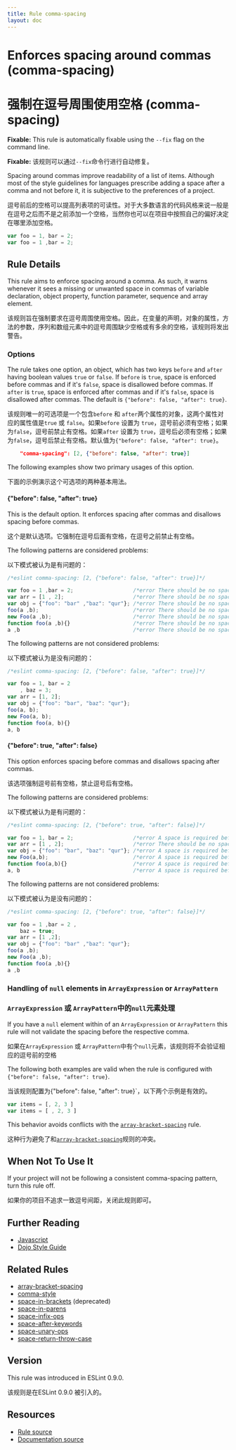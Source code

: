```yaml
---
title: Rule comma-spacing
layout: doc
---
```

<!-- Note: No pull requests accepted for this file. See README.md in the root directory for details. -->
# Enforces spacing around commas (comma-spacing)

# 强制在逗号周围使用空格 (comma-spacing)

**Fixable:** This rule is automatically fixable using the `--fix` flag on the command line.

**Fixable:** 该规则可以通过`--fix`命令行进行自动修复。

Spacing around commas improve readability of a list of items. Although most of the style guidelines for languages prescribe adding a space after a comma and not before it, it is subjective to the preferences of a project.

逗号前后的空格可以提高列表项的可读性。对于大多数语言的代码风格来说一般是在逗号之后而不是之前添加一个空格，当然你也可以在项目中按照自己的偏好决定在哪里添加空格。


```js
var foo = 1, bar = 2;
var foo = 1 ,bar = 2;
```

## Rule Details

This rule aims to enforce spacing around a comma. As such, it warns whenever it sees a missing or unwanted space in commas of variable declaration, object property, function parameter, sequence and array element.

该规则旨在强制要求在逗号周围使用空格。因此，在变量的声明，对象的属性，方法的参数，序列和数组元素中的逗号周围缺少空格或有多余的空格，该规则将发出警告。

### Options

The rule takes one option, an object, which has two keys `before` and `after` having boolean values `true` or `false`. If `before` is `true`, space is enforced before commas and if it's `false`, space is disallowed before commas. If `after` is `true`, space is enforced after commas and if it's `false`, space is disallowed after commas. The default is `{"before": false, "after": true}`.

该规则唯一的可选项是一个包含`before` 和 `after`两个属性的对象，这两个属性对应的属性值是`true` 或 `false`。如果`before` 设置为 `true`，逗号前必须有空格；如果为`false`，逗号前禁止有空格。如果`after` 设置为 `true`，逗号后必须有空格；如果为`false`，逗号后禁止有空格。默认值为`{"before": false, "after": true}`。

```json
    "comma-spacing": [2, {"before": false, "after": true}]
```

The following examples show two primary usages of this option.

下面的示例演示这个可选项的两种基本用法。

#### {"before": false, "after": true}

This is the default option. It enforces spacing after commas and disallows spacing before commas.

这个是默认选项。它强制在逗号后面有空格，在逗号之前禁止有空格。

The following patterns are considered problems:

以下模式被认为是有问题的：

```js
/*eslint comma-spacing: [2, {"before": false, "after": true}]*/

var foo = 1 ,bar = 2;                   /*error There should be no space before ','.*/ /*error A space is required after ','.*/
var arr = [1 , 2];                      /*error There should be no space before ','.*/
var obj = {"foo": "bar" ,"baz": "qur"}; /*error There should be no space before ','.*/ /*error A space is required after ','.*/
foo(a ,b);                              /*error There should be no space before ','.*/ /*error A space is required after ','.*/
new Foo(a ,b);                          /*error There should be no space before ','.*/ /*error A space is required after ','.*/
function foo(a ,b){}                    /*error There should be no space before ','.*/ /*error A space is required after ','.*/
a ,b                                    /*error There should be no space before ','.*/ /*error A space is required after ','.*/
```

The following patterns are not considered problems:

以下模式被认为是没有问题的：

```js
/*eslint comma-spacing: [2, {"before": false, "after": true}]*/

var foo = 1, bar = 2
    , baz = 3;
var arr = [1, 2];
var obj = {"foo": "bar", "baz": "qur"};
foo(a, b);
new Foo(a, b);
function foo(a, b){}
a, b
```

#### {"before": true, "after": false}

This option enforces spacing before commas and disallows spacing after commas.

该选项强制逗号前有空格，禁止逗号后有空格。

The following patterns are considered problems:

以下模式被认为是有问题的：

```js
/*eslint comma-spacing: [2, {"before": true, "after": false}]*/

var foo = 1, bar = 2;                   /*error A space is required before ','.*/ /*error There should be no space after ','.*/
var arr = [1 , 2];                      /*error There should be no space after ','.*/
var obj = {"foo": "bar", "baz": "qur"}; /*error A space is required before ','.*/ /*error There should be no space after ','.*/
new Foo(a,b);                           /*error A space is required before ','.*/
function foo(a,b){}                     /*error A space is required before ','.*/
a, b                                    /*error A space is required before ','.*/ /*error There should be no space after ','.*/
```

The following patterns are not considered problems:

以下模式被认为是没有问题的：

```js
/*eslint comma-spacing: [2, {"before": true, "after": false}]*/

var foo = 1 ,bar = 2 ,
    baz = true;
var arr = [1 ,2];
var obj = {"foo": "bar" ,"baz": "qur"};
foo(a ,b);
new Foo(a ,b);
function foo(a ,b){}
a ,b
```

### Handling of `null` elements in `ArrayExpression` or `ArrayPattern`

### `ArrayExpression` 或 `ArrayPattern`中的`null`元素处理

If you have a `null` element within of an `ArrayExpression` or `ArrayPattern` this rule will not validate the spacing before the respective comma.

如果在`ArrayExpression` 或 `ArrayPattern`中有个`null`元素，该规则将不会验证相应的逗号前的空格

The following both examples are valid when the rule is configured with `{"before": false, "after": true}`.

当该规则配置为{"before": false, "after": true}`，以下两个示例是有效的。

```js
var items = [, 2, 3 ]
var items = [ , 2, 3 ]
```

This behavior avoids conflicts with the [`array-bracket-spacing`](array-bracket-spacing) rule.

这种行为避免了和[`array-bracket-spacing`](array-bracket-spacing)规则的冲突。

## When Not To Use It

If your project will not be following a consistent comma-spacing pattern, turn this rule off.

如果你的项目不追求一致逗号间距，关闭此规则即可。

## Further Reading

* [Javascript](http://javascript.crockford.com/code.html)
* [Dojo Style Guide](https://dojotoolkit.org/reference-guide/1.9/developer/styleguide.html)


## Related Rules

* [array-bracket-spacing](array-bracket-spacing)
* [comma-style](comma-style)
* [space-in-brackets](space-in-brackets) (deprecated)
* [space-in-parens](space-in-parens)
* [space-infix-ops](space-infix-ops)
* [space-after-keywords](space-after-keywords)
* [space-unary-ops](space-unary-ops)
* [space-return-throw-case](space-return-throw-case)

## Version

This rule was introduced in ESLint 0.9.0.

该规则是在ESLint 0.9.0 被引入的。

## Resources

* [Rule source](https://github.com/eslint/eslint/tree/master/lib/rules/comma-spacing.js)
* [Documentation source](https://github.com/eslint/eslint/tree/master/docs/rules/comma-spacing.md)

